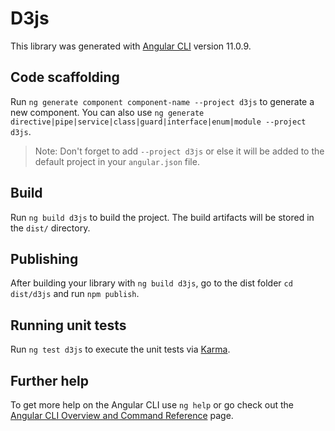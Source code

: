 # D3js

This library was generated with [Angular CLI](https://github.com/angular/angular-cli) version 11.0.9.

## Code scaffolding

Run `ng generate component component-name --project d3js` to generate a new component. You can also use `ng generate directive|pipe|service|class|guard|interface|enum|module --project d3js`.
> Note: Don't forget to add `--project d3js` or else it will be added to the default project in your `angular.json` file. 

## Build

Run `ng build d3js` to build the project. The build artifacts will be stored in the `dist/` directory.

## Publishing

After building your library with `ng build d3js`, go to the dist folder `cd dist/d3js` and run `npm publish`.

## Running unit tests

Run `ng test d3js` to execute the unit tests via [Karma](https://karma-runner.github.io).

## Further help

To get more help on the Angular CLI use `ng help` or go check out the [Angular CLI Overview and Command Reference](https://angular.io/cli) page.
